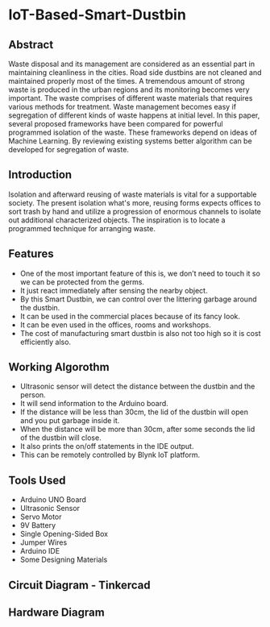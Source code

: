 # IoT-Based-Smart-Dustbin

## Abstract
Waste disposal and its management are considered as an essential part in maintaining cleanliness in the cities. Road side dustbins are not cleaned and maintained properly most of the times. A tremendous amount of strong waste is produced in the urban regions and its monitoring becomes very important. The waste comprises of different waste materials that requires various methods for treatment. Waste management becomes easy if segregation of different kinds of waste happens at initial level. In this paper, several proposed frameworks have been compared for powerful programmed isolation of the waste. These frameworks depend on ideas of Machine Learning. By reviewing existing systems better algorithm can be developed for segregation of waste.


## Introduction
Isolation and afterward reusing of waste materials is vital for a supportable society. The present isolation what's more, reusing forms expects offices to sort trash by hand and utilize a progression of enormous channels to isolate out additional characterized objects. The inspiration is to locate a programmed technique for arranging waste.


## Features
- One of the most important feature of this is, we don’t need to touch it so we can be protected from the germs.
- It just react immediately after sensing the nearby object.
- By this Smart Dustbin, we can control over the littering garbage around the dustbin.
- It can be used in the commercial places because of its fancy look.
- It can be even used in the offices, rooms and workshops.
- The cost of manufacturing smart dustbin is also not too high so it is cost efficiently also.


## Working Algorothm
- Ultrasonic sensor will detect the distance between the dustbin and the person.
- It will send information to the Arduino board.
- If the distance will be less than 30cm,  the lid of the dustbin will open and you put garbage inside it.
- When the distance will be more than 30cm,  after some seconds the lid of the dustbin will close.
- It also prints the on/off statements in the IDE output.
- This can be remotely controlled by Blynk IoT platform.


## Tools Used
- Arduino UNO Board
- Ultrasonic Sensor
- Servo Motor
- 9V Battery
- Single Opening-Sided Box
- Jumper Wires
- Arduino IDE
- Some Designing Materials


## Circuit Diagram - Tinkercad

## Hardware Diagram
